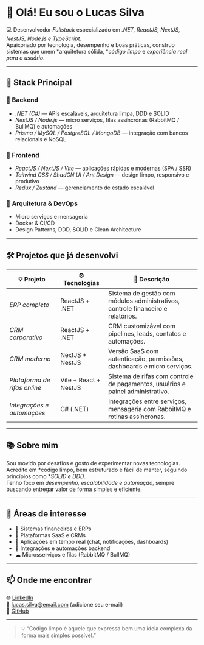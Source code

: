 # 👋 Olá! Eu sou o Lucas Silva  

💻 Desenvolvedor *Fullstack* especializado em *.NET, ReactJS, NextJS, NestJS, Node.js e TypeScript*.  
Apaixonado por tecnologia, desempenho e boas práticas, construo sistemas que unem *arquitetura sólida, **código limpo* e *experiência real para o usuário*.  

---

## 🚀 Stack Principal

### 🔧 Backend
- *.NET (C#)* — APIs escaláveis, arquitetura limpa, DDD e SOLID  
- *NestJS / Node.js* — micro serviços, filas assíncronas (RabbitMQ / BullMQ) e automações  
- *Prisma / MySQL / PostgreSQL / MongoDB* — integração com bancos relacionais e NoSQL  

### 🎨 Frontend
- *ReactJS / NextJS / Vite* — aplicações rápidas e modernas (SPA / SSR)  
- *Tailwind CSS / ShadCN UI / Ant Design* — design limpo, responsivo e produtivo  
- *Redux / Zustand* — gerenciamento de estado escalável  

### 🧠 Arquitetura & DevOps
- Micro serviços e mensageria  
- Docker & CI/CD  
- Design Patterns, DDD, SOLID e Clean Architecture  

---

## 🛠 Projetos que já desenvolvi

| 💡 Projeto | ⚙ Tecnologias | 🧾 Descrição |
|-------------|----------------|--------------|
| *ERP completo* | ReactJS + .NET | Sistema de gestão com módulos administrativos, controle financeiro e relatórios. |
| *CRM corporativo* | ReactJS + .NET | CRM customizável com pipelines, leads, contatos e automações. |
| *CRM moderno* | NextJS + NestJS | Versão SaaS com autenticação, permissões, dashboards e micro serviços. |
| *Plataforma de rifas online* | Vite + React + NestJS | Sistema de rifas com controle de pagamentos, usuários e painel administrativo. |
| *Integrações e automações* | C# (.NET) | Integrações entre serviços, mensageria com RabbitMQ e rotinas assíncronas. |

---

## 📚 Sobre mim

Sou movido por desafios e gosto de experimentar novas tecnologias.  
Acredito em *código limpo, bem estruturado e fácil de manter, seguindo princípios como **SOLID e DDD*.  
Tenho foco em *desempenho, escalabilidade e automação*, sempre buscando entregar valor de forma simples e eficiente.

---

## 🧩 Áreas de interesse
- 🧮 Sistemas financeiros e ERPs  
- 💼 Plataformas SaaS e CRMs  
- 💬 Aplicações em tempo real (chat, notificações, dashboards)  
- 🧰 Integrações e automações backend  
- ☁ Microsserviços e filas (RabbitMQ / BullMQ)  

---

## 📫 Onde me encontrar
🌐 [LinkedIn](https://linkedin.com/in/)  
📧 lucas.silva@email.com (adicione seu e-mail)  
🐙 [GitHub](https://github.com/SeuUsuario)

---

> 💡 “Código limpo é aquele que expressa bem uma ideia complexa da forma mais simples possível.”
